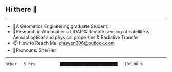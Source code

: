 ## Hi there 👋
---
- 🌱A Geomatics Engineering graduate Student.
- 🔭Research in:Atmospheric LIDAR & Remote sensing of satellite & Aerosol optical and physical properties & Radiative Transfer
- 📫 How to Reach Me: chuwen306@outlook.com
- 🍒Pronouns: She/Her
---

<!--START_SECTION:waka-->

```txt
Other   5 hrs           █████████████████████████   100.00 %
```

<!--END_SECTION:waka-->







